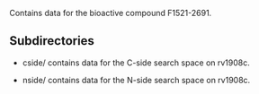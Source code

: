 Contains data for the bioactive compound F1521-2691.

## Subdirectories

- cside/ contains data for the C-side search space on rv1908c.

- nside/ contains data for the N-side search space on rv1908c.

